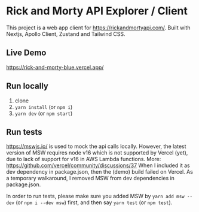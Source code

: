 # Rick and Morty API Explorer / Client
This project is a web app client for https://rickandmortyapi.com/.
Built with Nextjs, Apollo Client, Zustand and Tailwind CSS. 

## Live Demo
https://rick-and-morty-blue.vercel.app/

## Run locally
1. clone
1. `yarn install` (or `npm i`)
1. `yarn dev` (or `npm start`)

## Run tests
https://mswjs.io/ is used to mock the api calls locally. However, the latest version of MSW requires node v16 which is not supported by Vercel (yet), due to lack of support for v16 in AWS Lambda functions. More: https://github.com/vercel/community/discussions/37
When I included it as dev dependency in package.json, then the (demo) build failed on Vercel. As a temporary walkaround, I removed MSW from dev dependencies in package.json.

In order to run tests, please make sure you added MSW by `yarn add msw --dev` (or `npm i --dev msw`) first, and then say `yarn test` (or `npm test`).
